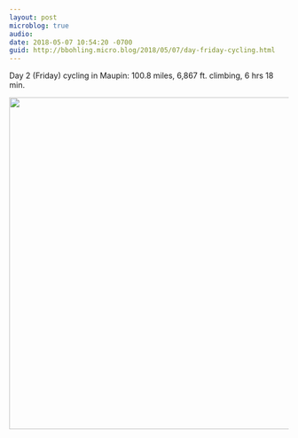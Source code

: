 ```yaml
---
layout: post
microblog: true
audio: 
date: 2018-05-07 10:54:20 -0700
guid: http://bbohling.micro.blog/2018/05/07/day-friday-cycling.html
---
```

Day 2 (Friday) cycling in Maupin: 100.8 miles, 6,867 ft. climbing, 6 hrs 18 min.

<img src="http://micro.brandonbohling.com/uploads/2018/fefdb31930.jpg" width="600" height="599" />
